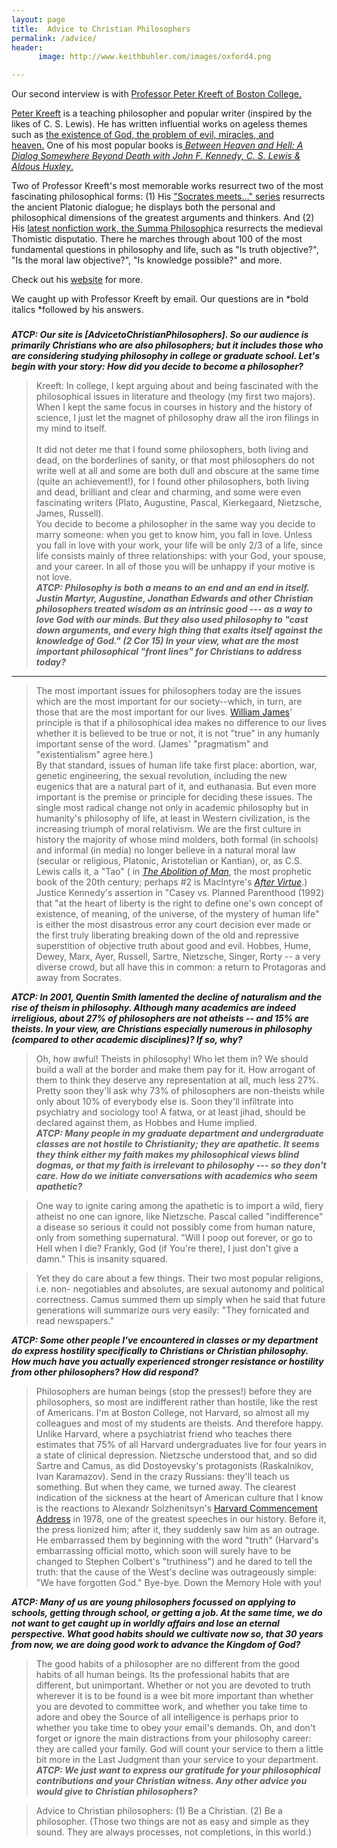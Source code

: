 ```yaml
---
layout: page
title:  Advice to Christian Philosophers
permalink: /advice/
header:
      image: http://www.keithbuhler.com/images/oxford4.png

---
```


Our second interview is with [Professor Peter Kreeft of Boston College.](https://www.blogger.com/blog/post/edit/6703710042540691889/1987213471094078512#)

[Peter Kreeft](https://www.blogger.com/blog/post/edit/6703710042540691889/1987213471094078512#) is a teaching philosopher and popular writer (inspired by the likes of C. S. Lewis). He has written influential works on ageless themes such as [the existence of God, the problem of evil, miracles, and heaven.](https://www.blogger.com/blog/post/edit/6703710042540691889/1987213471094078512#) One of his most popular books is[ *Between Heaven and Hell: A Dialog Somewhere Beyond Death with John F. Kennedy, C. S. Lewis & Aldous Huxley*.](https://www.blogger.com/blog/post/edit/6703710042540691889/1987213471094078512#)

Two of Professor Kreeft's most memorable works resurrect two of the most fascinating philosophical forms: (1) His ["Socrates meets..." series](https://www.blogger.com/blog/post/edit/6703710042540691889/1987213471094078512#) resurrects the ancient Platonic dialogue; he displays both the personal and philosophical dimensions of the greatest arguments and thinkers. And (2) His [latest nonfiction work, the Summa Philosophi](https://www.blogger.com/blog/post/edit/6703710042540691889/1987213471094078512#)ca resurrects the medieval Thomistic disputatio. There he marches through about 100 of the most fundamental questions in philosophy and life, such as "Is truth objective?", "Is the moral law objective?", "Is knowledge possible?" and more.

Check out his [website](https://www.blogger.com/blog/post/edit/6703710042540691889/1987213471094078512#) for more.

We caught up with Professor Kreeft by email. Our questions are in *bold italics *followed by his answers.

### <Begin Interview>

***ATCP: Our site is [AdvicetoChristianPhilosophers]. So our audience is primarily Christians who are also philosophers; but it includes those who are considering studying philosophy in college or graduate school. Let's begin with your story: How did you decide to become a philosopher?***

> Kreeft: In college, I kept arguing about and being fascinated with the philosophical issues in literature and theology (my first two majors). When I kept the same focus in courses in history and the history of science, I just let the magnet of philosophy draw all the iron filings in my mind to itself.\
>\
> It did not deter me that I found some philosophers, both living and dead, on the borderlines of sanity, or that most philosophers do not write well at all and some are both dull and obscure at the same time (quite an achievement!), for I found other philosophers, both living and dead, brilliant and clear and charming, and some were even fascinating writers (Plato, Augustine, Pascal, Kierkegaard, Nietzsche, James, Russell).\
> You decide to become a philosopher in the same way you decide to marry someone: when you get to know him, you fall in love. Unless you fall in love with your work, your life will be only 2/3 of a life, since life consists mainly of three relationships: with your God, your spouse, and your career. In all of those you will be unhappy if your motive is not love.\
***ATCP: Philosophy is both a means to an end and an end in itself. Justin Martyr, Augustine, Jonathan Edwards and other Christian philosophers treated wisdom as an intrinsic good --- as a way to love God with our minds. But they also used philosophy to "cast down arguments, and every high thing that exalts itself against the knowledge of God." (2 Cor 15) In your view, what are the most important philosophical "front lines" for Christians to address today?***

* * * * *

> The most important issues for philosophers today are the issues which are the most important for our society--which, in turn, are those that are the most important for our lives. [William James](https://www.blogger.com/blog/post/edit/6703710042540691889/1987213471094078512#)' principle is that if a philosophical idea makes no difference to our lives whether it is believed to be true or not, it is not "true" in any humanly important sense of the word. (James' "pragmatism" and "existentialism" agree here.)\
> By that standard, issues of human life take first place: abortion, war, genetic engineering, the sexual revolution, including the new eugenics that are a natural part of it, and euthanasia. But even more important is the premise or principle for deciding these issues. The single most radical change not only in academic philosophy but in humanity's philosophy of life, at least in Western civilization, is the increasing triumph of moral relativism. We are the first culture in history the majority of whose mind molders, both formal (in schools) and informal (in media) no longer believe in a natural moral law (secular or religious, Platonic, Aristotelian or Kantian), or, as C.S. Lewis calls it, a "Tao" ( in [*The Abolition of Man*](https://www.blogger.com/blog/post/edit/6703710042540691889/1987213471094078512#), the most prophetic book of the 20th century; perhaps #2 is MacIntyre's [*After Virtue*](https://www.blogger.com/blog/post/edit/6703710042540691889/1987213471094078512#).) Justice Kennedy's assertion in "Casey vs. Planned Parenthood (1992) that "at the heart of liberty is the right to define one's own concept of existence, of meaning, of the universe, of the mystery of human life" is either the most disastrous error any court decision ever made or the first truly liberating breaking down of the old and repressive superstition of objective truth about good and evil. Hobbes, Hume, Dewey, Marx, Ayer, Russell, Sartre, Nietzsche, Singer, Rorty -- a very diverse crowd, but all have this in common: a return to Protagoras and away from Socrates.

***ATCP: In 2001, Quentin Smith lamented the decline of naturalism and the rise of theism in philosophy. Although many academics are indeed irreligious, about 27% of philosophers are not atheists -- and 15% are theists. In your view, are Christians especially numerous in philosophy (compared to other academic disciplines)? If so, why?***

> Oh, how awful! Theists in philosophy! Who let them in? We should build a wall at the border and make them pay for it. How arrogant of them to think they deserve any representation at all, much less 27%. Pretty soon they'll ask why 73% of philosophers are non-theists while only about 10% of everybody else is. Soon they'll infiltrate into psychiatry and sociology too! A fatwa, or at least jihad, should be declared against them, as Hobbes and Hume implied.\
***ATCP: Many people in my graduate department and undergraduate classes are not hostile to Christianity; they are apathetic. It seems they think either my faith makes my philosophical views blind dogmas, or that my faith is irrelevant to philosophy --- so they don't care. How do we initiate conversations with academics who seem apathetic?***

> One way to ignite caring among the apathetic is to import a wild, fiery atheist no one can ignore, like Nietzsche. Pascal called "indifference" a disease so serious it could not possibly come from human nature, only from something supernatural. "Will I poop out forever, or go to Hell when I die? Frankly, God (if You're there), I just don't give a damn." This is insanity squared.

> Yet they do care about a few things. Their two most popular religions, i.e. non- negotiables and absolutes, are sexual autonomy and political correctness. Camus summed them up simply when he said that future generations will summarize ours very easily: "They fornicated and read newspapers."

***ATCP: Some other people I've encountered in classes or my department do express hostility specifically to Christians or Christian philosophy. How much have you actually experienced stronger resistance or hostility from other philosophers? How did respond?***

> Philosophers are human beings (stop the presses!) before they are philosophers, so most are indifferent rather than hostile, like the rest of Americans. I'm at Boston College, not Harvard, so almost all my colleagues and most of my students are theists. And therefore happy. Unlike Harvard, where a psychiatrist friend who teaches there estimates that 75% of all Harvard undergraduates live for four years in a state of clinical depression. Nietzsche understood that, and so did Sartre and Camus, as did Dostoyevsky's protagonists (Raskalnikov, Ivan Karamazov). Send in the crazy Russians: they'll teach us something. But when they came, we turned away. The clearest indication of the sickness at the heart of American culture that I know is the reactions to Alexandr Solzhenitsyn's [Harvard Commencement Address](https://www.blogger.com/blog/post/edit/6703710042540691889/1987213471094078512#) in 1978, one of the greatest speeches in our history. Before it, the press lionized him; after it, they suddenly saw him as an outrage. He embarrassed them by beginning with the word "truth" (Harvard's embarrassing official motto, which soon will surely have to be changed to Stephen Colbert's "truthiness") and he dared to tell the truth: that the cause of the West's decline was outrageously simple: "We have forgotten God." Bye-bye. Down the Memory Hole with you!

***ATCP: Many of us are young philosophers focussed on applying to schools, getting through school, or getting a job. At the same time, we do not want to get caught up in worldly affairs and lose an eternal perspective. What good habits should we cultivate now so, that 30 years from now, we are doing good work to advance the Kingdom of God?***

> The good habits of a philosopher are no different from the good habits of all human beings. Its the professional habits that are different, but unimportant. Whether or not you are devoted to truth wherever it is to be found is a wee bit more important than whether you are devoted to committee work, and whether you take time to adore and obey the Source of all intelligence is perhaps prior to whether you take time to obey your email's demands. Oh, and don't forget or ignore the main distractions from your philosophy career: they are called your family. God will count your service to them a little bit more in the Last Judgment than your service to your department.\
***ATCP: We just want to express our gratitude for your philosophical contributions and your Christian witness. Any other advice you would give to Christian philosophers?***

> Advice to Christian philosophers: (1) Be a Christian. (2) Be a philosopher. (Those two things are not as easy and simple as they sound. They are always processes, not completions, in this world.)
